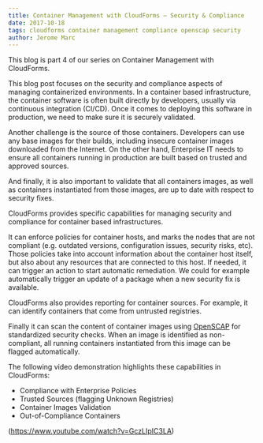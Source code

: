 ```yaml
---     
title: Container Management with CloudForms – Security & Compliance
date: 2017-10-18
tags: cloudforms container management compliance openscap security
author: Jerome Marc
---
```


This blog is part 4 of our series on Container Management with CloudForms.
  
This blog post focuses on the security and compliance aspects of managing containerized  environments.
In a container based infrastructure, the container software is often built directly by developers, usually via continuous integration (CI/CD). Once it comes to deploying this software in production, we need to make sure it is securely validated.
  
Another challenge is the source of those containers. Developers can use any base images for their builds, including insecure container images downloaded from the Internet. On the other hand, Enterprise IT needs to ensure all containers running in production are built based on trusted and approved sources.
  
And finally, it is also important to validate that all containers images, as well as containers instantiated from those images, are up to date with respect to security fixes.
  
CloudForms provides specific capabilities for managing security and compliance for container based infrastructures.
  
It can enforce policies for container hosts, and marks the nodes that are not compliant (e.g. outdated versions, configuration issues, security risks, etc). Those policies take into account information about the container host itself, but also about any resources that are connected to this host. If needed, it can trigger an action to start automatic remediation. We could for example automatically trigger an update of a package when a new security fix is available.
  
CloudForms also provides reporting for container sources. For example, it can identify containers that come from untrusted registries.
  
Finally it can scan the content of container images using [OpenSCAP](<https://www.open-scap.org>) for standardized security checks. When an image is identified as non-compliant, all running containers instantiated from this image can be flagged automatically.
  
The following video demonstration highlights these capabilities in CloudForms:

* Compliance with Enterprise Policies
* Trusted Sources (flagging Unknown Registries)
* Container Images Validation
* Out-of-Compliance Containers
  
(<https://www.youtube.com/watch?v=GczLIpIC3LA>)
